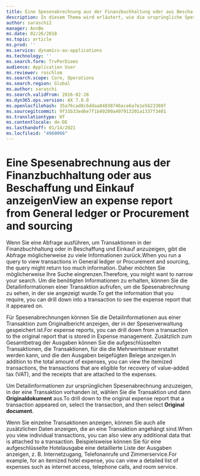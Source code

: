 ```yaml
---
title: Eine Spesenabrechnung aus der Finanzbuchhaltung oder aus Beschaffung und Einkauf anzeigen
description: In diesem Thema wird erläutert, wie die ursprüngliche Spesenabrechnung angezeigt wird, in der eine Transaktion vorhanden ist.
author: saraschi2
manager: AnnBe
ms.date: 02/26/2018
ms.topic: article
ms.prod: ''
ms.service: dynamics-ax-applications
ms.technology: ''
ms.search.form: TrvPerDiems
audience: Application User
ms.reviewer: roschlom
ms.search.scope: Core, Operations
ms.search.region: Global
ms.author: saraschi
ms.search.validFrom: 2016-02-28
ms.dyn365.ops.version: AX 7.0.0
ms.openlocfilehash: 35a76cad8c6ddaa84038746ace6a7e1e5623388f
ms.sourcegitcommit: 9f31b33ed6e7f1b49200a407913201a1337f3401
ms.translationtype: HT
ms.contentlocale: de-DE
ms.lasthandoff: 01/14/2021
ms.locfileid: "4960066"
---
```

# <a name="view-an-expense-report-from-general-ledger-or-procurement-and-sourcing"></a><span data-ttu-id="27e1a-103">Eine Spesenabrechnung aus der Finanzbuchhaltung oder aus Beschaffung und Einkauf anzeigen</span><span class="sxs-lookup"><span data-stu-id="27e1a-103">View an expense report from General ledger or Procurement and sourcing</span></span>

<span data-ttu-id="27e1a-104">Wenn Sie eine Abfrage ausführen, um Transaktionen in der Finanzbuchhaltung oder in Beschaffung und Einkauf anzuzeigen, gibt die Abfrage möglicherweise zu viele Informationen zurück.</span><span class="sxs-lookup"><span data-stu-id="27e1a-104">When you run a query to view transactions in General ledger or Procurement and sourcing, the query might return too much information.</span></span> <span data-ttu-id="27e1a-105">Daher möchten Sie möglicherweise Ihre Suche eingrenzen.</span><span class="sxs-lookup"><span data-stu-id="27e1a-105">Therefore, you might want to narrow your search.</span></span> <span data-ttu-id="27e1a-106">Um die benötigten Informationen zu erhalten, können Sie die Detailinformationen einer Transaktion aufrufen, um die Spesenabrechnung zu sehen, in der sie angezeigt wurde.</span><span class="sxs-lookup"><span data-stu-id="27e1a-106">To get the information that you require, you can drill down into a transaction to see the expense report that it appeared on.</span></span>

<span data-ttu-id="27e1a-107">Für Spesenabrechnungen können Sie die Detailinformationen aus einer Transaktion zum Originalbericht anzeigen, der in der Spesenverwaltung gespeichert ist.</span><span class="sxs-lookup"><span data-stu-id="27e1a-107">For expense reports, you can drill down from a transaction to the original report that is stored in Expense management.</span></span> <span data-ttu-id="27e1a-108">Zusätzlich zum Gesamtbetrag der Ausgaben können Sie die aufgeschlüsselten Transaktionen, die Transaktionen, für die die Mehrwertsteuer erstattet werden kann, und die den Ausgaben beigefügten Belege anzeigen.</span><span class="sxs-lookup"><span data-stu-id="27e1a-108">In addition to the total amount of expenses, you can view the itemized transactions, the transactions that are eligible for recovery of value-added tax (VAT), and the receipts that are attached to the expenses.</span></span>

<span data-ttu-id="27e1a-109">Um Detailinformationen zur ursprünglichen Spesenabrechnung anzuzeigen, in der eine Transaktion vorhanden ist, wählen Sie die Transaktion und dann **Originaldokument** aus.</span><span class="sxs-lookup"><span data-stu-id="27e1a-109">To drill down to the original expense report that a transaction appeared on, select the transaction, and then select **Original document**.</span></span>

<span data-ttu-id="27e1a-110">Wenn Sie einzelne Transaktionen anzeigen, können Sie auch alle zusätzlichen Daten anzeigen, die an eine Transaktion angehängt sind.</span><span class="sxs-lookup"><span data-stu-id="27e1a-110">When you view individual transactions, you can also view any additional data that is attached to a transaction.</span></span> <span data-ttu-id="27e1a-111">Beispielsweise können Sie für eine aufgeschlüsselte Hotelausgabe eine detaillierte Liste der Ausgaben anzeigen, z. B. Internetzugang, Telefonanrufe und Zimmerservice.</span><span class="sxs-lookup"><span data-stu-id="27e1a-111">For example, for an itemized hotel expense, you can view a detailed list of expenses such as internet access, telephone calls, and room service.</span></span>
